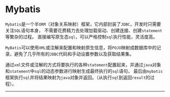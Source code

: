 # Mybatis

`Mybatis`是一个半`ORM`（对象关系映射）框架，它内部封装了`JDBC`，开发时只需要关注`SQL`语句本身，
不需要花费精力去处理加载驱动、创建连接、创建`statement`等繁杂的过程。
直接编写原生态`sql`，可以严格控制`sql`执行性能，灵活度高。

`MyBatis`可以使用`XML`或注解来配置和映射原生信息，将`POJO`映射成数据库中的记录，避免了几乎所有的`JDBC`代码和手动设置参数以及获取结果集。

通过`xml`文件或注解的方式将要执行的各种`statement`配置起来，并通过`java`对象和`statement`中`sql`的动态参数进行映射生成最终执行的`sql`语句，
最后由`mybatis`框架执行`sql`并将结果映射为`java`对象并返回。（从执行`sql`到返回`result`的过程）。









----

